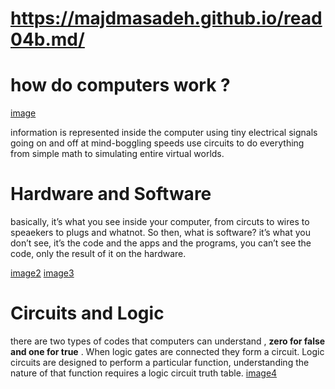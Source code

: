 # https://majdmasadeh.github.io/read04b.md/

# how do computers work ?

[image](https://sceptrecollege.edu.pk/wp-content/uploads/2018/03/computer-img.jpg "image")

information is represented inside the computer using tiny electrical signals going on and off at mind-boggling speeds
use circuits to do everything from simple math to simulating entire virtual worlds.

# Hardware and Software

 basically, it’s what you see inside your computer, from circuts to wires to speaekers to plugs and whatnot. So then, what is software? it’s what you don’t see, it’s the code and the apps and the programs, you can’t see the code, only the result of it on the hardware.
  
  [image2](https://madaportal.org/wp-content/uploads/2019/10/Hardware.jpg"image2")
  [image3](https://i.pinimg.com/originals/5e/6a/87/5e6a87c928af030baface03c5a160b7c.jpg"image3")

  # Circuits and Logic
there are two types of codes that computers can understand , **zero for false and one for true** .
 When logic gates are connected they form a circuit. Logic circuits are designed to perform a particular function, understanding the nature of that function requires a logic circuit truth table.
 [image4](https://www.electronics-tutorials.ws/wp-content/uploads/2018/05/combination-comb9.gif"image4")


